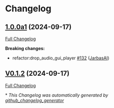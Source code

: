 # Changelog

## [1.0.0a1](https://github.com/OpenVoiceOS/ovos-ocp-audio-plugin/tree/1.0.0a1) (2024-09-17)

[Full Changelog](https://github.com/OpenVoiceOS/ovos-ocp-audio-plugin/compare/V0.1.2...1.0.0a1)

**Breaking changes:**

- refactor:drop\_audio\_gui\_player [\#132](https://github.com/OpenVoiceOS/ovos-ocp-audio-plugin/pull/132) ([JarbasAl](https://github.com/JarbasAl))

## [V0.1.2](https://github.com/OpenVoiceOS/ovos-ocp-audio-plugin/tree/V0.1.2) (2024-09-17)

[Full Changelog](https://github.com/OpenVoiceOS/ovos-ocp-audio-plugin/compare/0.1.2...V0.1.2)



\* *This Changelog was automatically generated by [github_changelog_generator](https://github.com/github-changelog-generator/github-changelog-generator)*
